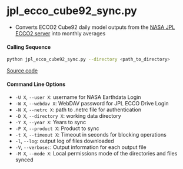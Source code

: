 jpl_ecco_cube92_sync.py
=======================

- Converts ECCO2 Cube92 daily model outputs from the [NASA JPL ECCO2 server](https://ecco.jpl.nasa.gov/drive/files/ECCO2/cube92_latlon_quart_90S90N/readme.txt) into monthly averages

#### Calling Sequence
```bash
python jpl_ecco_cube92_sync.py --directory <path_to_directory>
```
[Source code](https://github.com/tsutterley/model-harmonics/blob/main/ECCO/jpl_ecco_cube92_sync.py)

#### Command Line Options
- `-U X`, `--user X`: username for NASA Earthdata Login
- `-W X`, `--webdav X`: WebDAV password for JPL ECCO Drive Login
- `-N X`, `--netrc X`: path to .netrc file for authentication
- `-D X`, `--directory X`: working data directory
- `-Y X`, `--year X`: Years to sync
- `-P X`, `--product X`: Product to sync
- `-t X`, `--timeout X`: Timeout in seconds for blocking operations
- `-l`, `--log`: output log of files downloaded
- `-V`, `--verbose:`:  Output information for each output file
- `-M X`, `--mode X`: Local permissions mode of the directories and files synced

